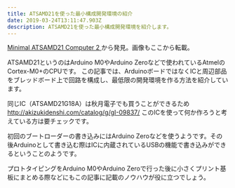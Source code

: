 ```yaml
---
title: ATSAMD21を使った最小構成開発環境の紹介
date: 2019-03-24T13:11:47.903Z
description: ATSAMD21を使った最小構成開発環境を紹介します。
---
```

[Minimal ATSAMD21 Computer 2](http://www.technoblogy.com/show?2HQ2)から発見。画像もここから転載。

ATSAMD21というのはArduino M0やArduino Zeroなどで使われているAtmelのCortex-M0+のCPUです。
この記事では、ArduinoボードではなくICと周辺部品をブレッドボード上で回路を構成し、最低限の開発環境を作る方法を紹介しています。

同じIC（ATSAMD21G18A）は秋月電子でも買うことができるため
http://akizukidenshi.com/catalog/g/gI-09837/
このICを使って何か作ろうと考えている方は要チェックです。

初回のブートローダーの書き込みにはArduino Zeroなどを使うようです。その後Arduinoとして書き込む際はICに内蔵されているUSBの機能で書き込みができるということのようです。

プロトタイピングをArduino M0やArduino Zeroで行った後に小さくプリント基板にまとめる際などにもこの記事に記載のノウハウが役に立つでしょう。
